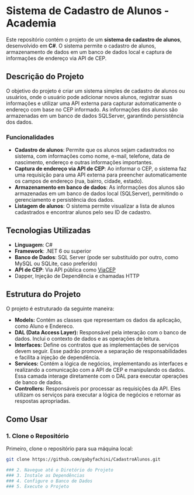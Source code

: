 # Sistema de Cadastro de Alunos - Academia

Este repositório contém o projeto de um **sistema de cadastro de alunos**, desenvolvido em **C#**. O sistema permite o cadastro de alunos, armazenamento de dados em um banco de dados local e captura de informações de endereço via API de CEP.

## Descrição do Projeto

O objetivo do projeto é criar um sistema simples de cadastro de alunos ou usuários, onde o usuário pode adicionar novos alunos, registrar suas informações e utilizar uma API externa para capturar automaticamente o endereço com base no CEP informado. As informações dos alunos são armazenadas em um banco de dados SQLServer, garantindo persistência dos dados.

### Funcionalidades

- **Cadastro de alunos**: Permite que os alunos sejam cadastrados no sistema, com informações como nome, e-mail, telefone, data de nascimento, endereço e outras informações importantes.
- **Captura de endereço via API de CEP**: Ao informar o CEP, o sistema faz uma requisição para uma API externa para preencher automaticamente os campos de endereço (rua, bairro, cidade, estado).
- **Armazenamento em banco de dados**: As informações dos alunos são armazenadas em um banco de dados local (SQLServer), permitindo o gerenciamento e persistência dos dados.
- **Listagem de alunos**: O sistema permite visualizar a lista de alunos cadastrados e encontrar alunos pelo seu ID de cadastro.

## Tecnologias Utilizadas

- **Linguagem**: C#
- **Framework**: .NET 6 ou superior
- **Banco de Dados**: SQL Server (pode ser substituído por outro, como MySQL ou SQLite, caso preferido)
- **API de CEP**: Via API pública como [ViaCEP](https://viacep.com.br/)
- Dapper, Injeção de Dependência e chamadas HTTP

## Estrutura do Projeto

O projeto é estruturado da seguinte maneira:

- **Models:** Contém as classes que representam os dados da aplicação, como Aluno e Endereco.
- **DAL (Data Access Layer):** Responsável pela interação com o banco de dados. Inclui o contexto de dados e as operações de leitura.
- **Interfaces:** Define os contratos que as implementações de serviços devem seguir. Esse padrão promove a separação de responsabilidades e facilita a injeção de dependência.
- **Services:** Contém a lógica de negócios, implementando as interfaces e realizando a comunicação com a API de CEP e manipulando os dados. Essa camada interage diretamente com o DAL para executar operações de banco de dados.
- **Controllers:** Responsáveis por processar as requisições da API. Eles utilizam os serviços para executar a lógica de negócios e retornar as respostas apropriadas.

## Como Usar

### 1. Clone o Repositório

Primeiro, clone o repositório para sua máquina local:

```bash
git clone https://github.com/gabyfachini/CadastroAlunos.git

### 2. Navegue até o Diretório do Projeto
### 3. Instale as Dependências
### 4. Configure o Banco de Dados
### 5. Execute o Projeto
